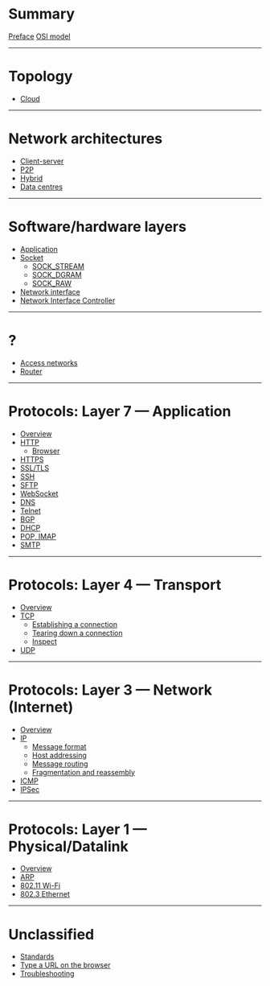 # Summary

[Preface](./preface.md)
[OSI model](./osi-model.md)

---

# Topology

- [Cloud](./cloud-topology.md)

---

# Network architectures

- [Client-server]()
- [P2P]()
- [Hybrid]()
- [Data centres]()

---

# Software/hardware layers

- [Application]()
- [Socket](./socket.md)
  - [SOCK_STREAM](./socket/sock-stream.md)
  - [SOCK_DGRAM](./socket/sock-dgram.md)
  - [SOCK_RAW](./socket/sock-raw.md)
- [Network interface](./layer-3/interfaces.md)
- [Network Interface Controller](./network-interface-card.md)

---

# ?

- [Access networks](./access-networks.md)
- [Router](./layer-3/router.md)

---

# Protocols: Layer 7 — Application

- [Overview](./layer-7/index.md)
- [HTTP](./layer-7/http.md) 
  - [Browser](./layer-7/http/browser.md)
- [HTTPS](./layer-7/https.md) 
- [SSL/TLS](./layer-7/ssl.md)
- [SSH](./layer-7/ssh.md)
- [SFTP]()
- [WebSocket](./layer-7/websocket.md)
- [DNS](./layer-7/dns.md)
- [Telnet](./layer-7/telnet.md)
- [BGP](./layer-7/bgp.md)
- [DHCP](./layer-7/dhcp.md)
- [POP, IMAP](./layer-7/pop-imap.md)
- [SMTP](./layer-7/smtp.md)

---

# Protocols: Layer 4 — Transport

- [Overview](./layer-4/transport-layer.md)
- [TCP](./layer-4/tcp.md)
  - [Establishing a connection](./layer-4/tcp/3-way-handshake.md)
  - [Tearing down a connection](./layer-4/tcp/4-way-handshake.md)
  - [Inspect](./layer-4/tcp/inspect.md)
- [UDP](./layer-4/udp.md)

---

# Protocols: Layer 3 — Network (Internet)

- [Overview](./layer-3/network-layer.md)
- [IP](./layer-3/ipv4.md)
  - [Message format](./layer-3/ip/ip-packet.md)
  - [Host addressing](./layer-3/ip/ip-addresses.md)
  - [Message routing](./layer-3/ip/routing.md)
  - [Fragmentation and reassembly](./layer-3/ip/fragmentation-and-reassembly.md)
- [ICMP](./layer-3/icmp.md)
- [IPSec](./layer-3/ipsec.md)

---

# Protocols: Layer 1 — Physical/Datalink

- [Overview](./layer-1/index.md)
- [ARP](./layer-1/arp.md)
- [802.11 Wi-Fi]()
- [802.3 Ethernet]()

---

# Unclassified

- [Standards](./standards.md)
- [Type a URL on the browser](./what-happens.md)
- [Troubleshooting](./troubleshooting.md)
